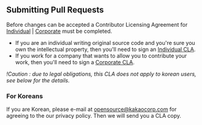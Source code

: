 ## Submitting Pull Requests

Before changes can be accepted a Contributor Licensing Agreement for  [Individual](https://docs.google.com/forms/d/1d2R9aVafHTasTYirq-qZx_lx20Obss0ufUS-OtLpu20/viewform) |  [Corporate](https://docs.google.com/forms/d/1hj5s1bkbmO1OP-UKnSNS6dsDkL1jFDL2XZ5d4IIFdb4/viewform) must be completed.

 * If you are an individual writing original source code and you're sure you own the intellectual property, then you'll need to sign an [Individual CLA](https://docs.google.com/forms/d/1d2R9aVafHTasTYirq-qZx_lx20Obss0ufUS-OtLpu20/viewform).
 * If you work for a company that wants to allow you to contribute your work, then you'll need to sign a [Corporate CLA](https://docs.google.com/forms/d/1hj5s1bkbmO1OP-UKnSNS6dsDkL1jFDL2XZ5d4IIFdb4/viewform).

*!Caution : due to legal obligations, this CLA does not apply to korean users, see below for the details.*

### For Koreans

If you are Korean, please e-mail at opensource@kakaocorp.com for agreeing to the our privacy policy. Then we will send you a CLA copy. 
